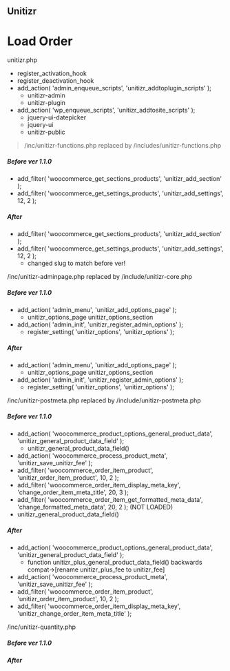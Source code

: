 ## Unitizr

# Load Order

unitizr.php
- register_activation_hook
- register_deactivation_hook
- add_action( 'admin_enqueue_scripts',  'unitizr_addtoplugin_scripts' );
    - unitizr-admin
    - unitizr-plugin
- add_action( 'wp_enqueue_scripts', 'unitizr_addtosite_scripts' );
    - jquery-ui-datepicker
    - jquery-ui
    - unitizr-public


> /inc/unitizr-functions.php replaced by /includes/unitizr-functions.php
##### Before ver 1.1.0
- add_filter( 'woocommerce_get_sections_products', 'unitizr_add_section' );
- add_filter( 'woocommerce_get_settings_products', 'unitizr_add_settings', 12, 2 );
##### After
- add_filter( 'woocommerce_get_sections_products', 'unitizr_add_section' );
- add_filter( 'woocommerce_get_settings_products', 'unitizr_add_settings', 12, 2 );
    - changed slug to match before ver!

/inc/unitizr-adminpage.php replaced by /include/unitizr-core.php
##### Before ver 1.1.0
- add_action( 'admin_menu', 'unitizr_add_options_page' ); 
    - unitizr_options_page unitizr_options_section
- add_action( 'admin_init', 'unitizr_register_admin_options' ); 
    - register_setting( 'unitizr_options', 'unitizr_options' );
##### After
- add_action( 'admin_menu', 'unitizr_add_options_page' ); 
    - unitizr_options_page unitizr_options_section
- add_action( 'admin_init', 'unitizr_register_admin_options' ); 
    - register_setting( 'unitizr_options', 'unitizr_options' );

/inc/unitizr-postmeta.php replaced by /include/unitizr-postmeta.php
##### Before ver 1.1.0
- add_action( 'woocommerce_product_options_general_product_data', 'unitizr_general_product_data_field' );
    - unitizr_general_product_data_field() 
- add_action( 'woocommerce_process_product_meta', 'unitizr_save_unitizr_fee' );
- add_filter( 'woocommerce_order_item_product', 'unitizr_order_item_product', 10, 2 ); 
- add_filter( 'woocommerce_order_item_display_meta_key', 'change_order_item_meta_title', 20, 3 );
- add_filter( 'woocommerce_order_item_get_formatted_meta_data', 'change_formatted_meta_data', 20, 2 ); (NOT LOADED)
- unitizr_general_product_data_field() 
##### After
- add_action( 'woocommerce_product_options_general_product_data', 'unitizr_general_product_data_field' );
    - function unitizr_plus_general_product_data_field() backwards compat->[rename unitizr_plus_fee to unitizr_fee]
- add_action( 'woocommerce_process_product_meta', 'unitizr_save_unitizr_fee' );
- add_filter( 'woocommerce_order_item_product', 'unitizr_order_item_product', 10, 2 ); 
- add_filter( 'woocommerce_order_item_display_meta_key', 'unitizr_change_order_item_meta_title' );

/inc/unitizr-quantity.php
##### Before ver 1.1.0
##### After
